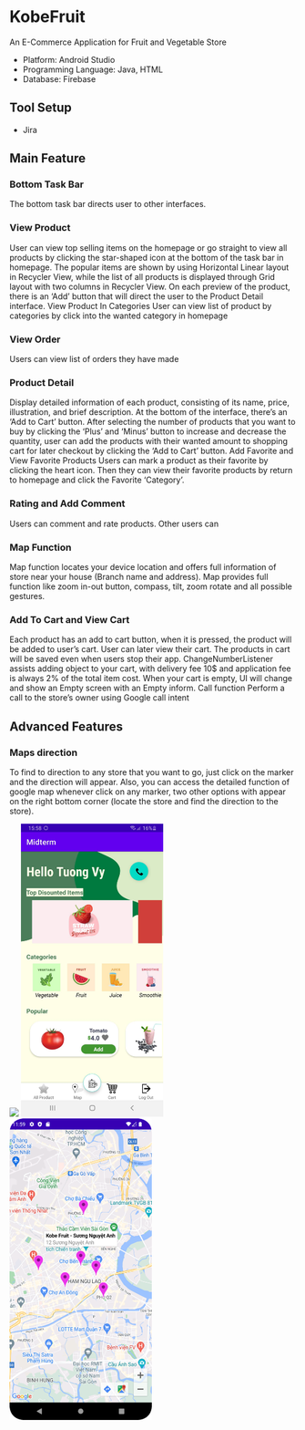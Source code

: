 # KobeFruit
An E-Commerce Application for Fruit and Vegetable Store

- Platform: Android Studio
- Programming Language: Java, HTML
- Database: Firebase

## Tool Setup ##
- Jira

## Main Feature ##
### Bottom Task Bar
The bottom task bar directs user to other interfaces.
 
### View Product
User can view top selling items on the homepage or go straight to view all products by clicking the star-shaped icon at the bottom of the task bar in homepage. The popular items are shown by using Horizontal Linear layout in Recycler View, while the list of all products is displayed through Grid layout with two columns in Recycler View.
On each preview of the product, there is an ‘Add’ button that will direct the user to the Product Detail interface. 
View Product In Categories
User can view list of product by categories by click into the wanted category in homepage

### View Order
Users can view list of orders they have made

### Product Detail
Display detailed information of each product, consisting of its name, price, illustration, and brief description.
At the bottom of the interface, there’s an ‘Add to Cart’ button. After selecting the number of products that you want to buy by clicking the ‘Plus’ and ‘Minus’ button to increase and decrease the quantity, user can add the products with their wanted amount to shopping cart for later checkout by clicking the ‘Add to Cart’ button.
Add Favorite and View Favorite Products
Users can mark a product as their favorite by clicking the heart icon. Then they can view their favorite products by return to homepage and click the Favorite ‘Category’.

### Rating and Add Comment
Users can comment and rate products. Other users can 

### Map Function
Map function locates your device location and offers full information of store near your house (Branch name and address). Map provides full function like zoom in-out button, compass, tilt, zoom rotate and all possible gestures.

### Add To Cart and View Cart
Each product has an add to cart button, when it is pressed, the product will be added to user’s cart. User can later view their cart. The products in cart will be saved even when users stop their app.
ChangeNumberListener assists adding object to your cart, with delivery fee 10$ and application fee is always 2% of the total item cost. When your cart is empty, UI will change and show an Empty screen with an Empty inform.
Call function
Perform a call to the store’s owner using Google call intent
## Advanced Features ##
### Maps direction
To find to direction to any store that you want to go, just click on the marker and the direction will appear. Also, you can access the detailed function of google map whenever click on any marker, two other options with appear on the right bottom corner (locate the store and find the direction to the store).

<p float="left">
  <img src="/Pic0.jpg" width="250" />
  <img src="/Pic2.jpg" width="250" /> 
  <img src="/Picture1.png" width="250" />
</p>

